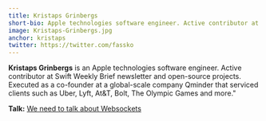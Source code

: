 ```yaml
---
title: Kristaps Grinbergs
short-bio: Apple technologies software engineer. Active contributor at Swift Weekly Brief newsletter and various open-source projects.
image: Kristaps-Grinbergs.jpg
anchor: kristaps
twitter: https://twitter.com/fassko
---
```


**Kristaps Grinbergs** is an Apple technologies software engineer. Active contributor at Swift Weekly Brief newsletter and open-source projects.
Executed as a co-founder at a global-scale company Qminder that serviced clients such as Uber, Lyft, At&T, Bolt, The Olympic Games and more."

**Talk:** [We need to talk about Websockets](https://cfp.uikonf.com/proposals/34)
